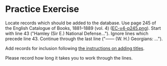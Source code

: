 # Practice Exercise

Locate records which should be added to the database.
Use page 245 of the English Catalogue of Books, 1881–1889 (vol. 4) ([EC-v4-p245.png](EC-v4-p245.png)).
Start with line 43 ("Hamley (Sir E.) National Defense…").
Ignore lines which precede line 43.
Continue through the last line ("—— (W. H.) Georgians: …").

Add records for inclusion following [the instructions on adding titles](addding-title-records.md).

Please record how long it takes you to work through the lines.

